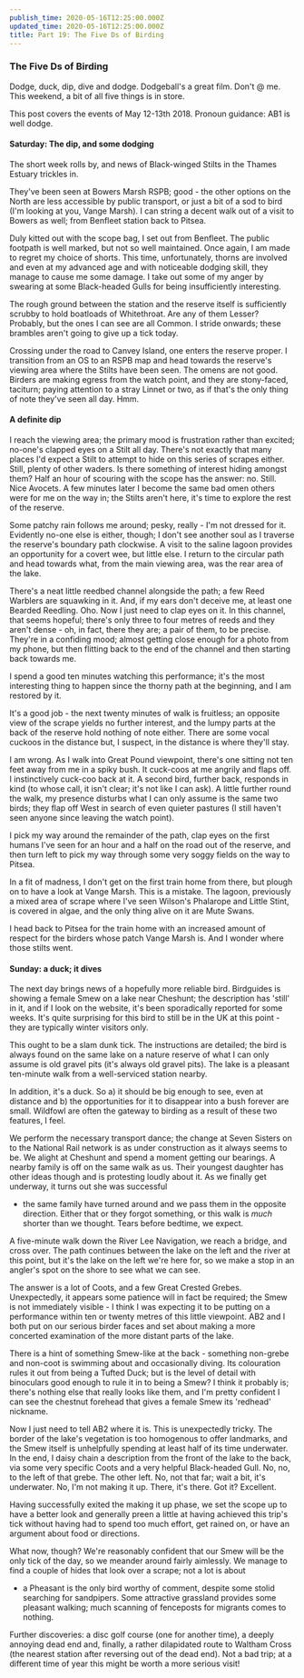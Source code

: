 ```yaml
---
publish_time: 2020-05-16T12:25:00.000Z
updated_time: 2020-05-16T12:25:00.000Z
title: Part 19: The Five Ds of Birding
---
```


### The Five Ds of Birding

Dodge, duck, dip, dive and dodge. Dodgeball's a great film. Don't @ me. This 
weekend, a bit of all five things is in store. 

This post covers the events of May 12-13th 2018. Pronoun guidance: AB1 is 
well dodge.

#### Saturday: The dip, and some dodging

The short week rolls by, and news of Black-winged Stilts in the Thames
Estuary trickles in.
 
They've been seen at Bowers Marsh RSPB; good - the other options on the North
are less accessible by public transport, or just a bit of a sod to bird (I'm
looking at you, Vange Marsh). I can string a decent walk out of a visit to 
Bowers as well; from Benfleet station back to Pitsea.

Duly kitted out with the scope bag, I set out from Benfleet. The public footpath
is well marked, but not so well maintained. Once again, I am made to regret my
choice of shorts. This time, unfortunately, thorns are involved and even at my
advanced age and with noticeable dodging skill, they manage to cause me some 
damage. I take out some of my anger by swearing at some Black-headed Gulls for
being insufficiently interesting.

The rough ground between the station and the reserve itself is sufficiently 
scrubby to hold boatloads of Whitethroat. Are any of them Lesser? Probably, 
but the ones I can see are all Common. I stride onwards; these brambles 
aren't going to give up a tick today.

Crossing under the road to Canvey Island, one enters the reserve
proper. I transition from an OS to an RSPB map and head towards the
reserve's viewing area where the Stilts have been seen. The omens are
not good. Birders are making egress from the watch point, and they are
stony-faced, taciturn; paying attention to a stray Linnet or two, as
if that's the only thing of note they've seen all day. Hmm.

#### A definite dip

I reach the viewing area; the primary mood is frustration rather than
excited; no-one's clapped eyes on a Stilt all day. There's not exactly
that many places I'd expect a Stilt to attempt to hide on this series
of scrapes either. Still, plenty of other waders. Is there something
of interest hiding amongst them? Half an hour of scouring with the
scope has the answer: no. Still. Nice Avocets. A few minutes later I
become the same bad omen others were for me on the way in; the Stilts
aren't here, it's time to explore the rest of the reserve.

Some patchy rain follows me around; pesky, really - I'm not dressed
for it. Evidently no-one else is either, though; I don't see another
soul as I traverse the reserve's boundary path clockwise. A visit to
the saline lagoon provides an opportunity for a covert wee, but little
else. I return to the circular path and head towards what, from the
main viewing area, was the rear area of the lake.

There's a neat little reedbed channel alongside the path; a few Reed
Warblers are squawking in it. And, if my ears don't deceive me, at
least one Bearded Reedling. Oho. Now I just need to clap eyes on
it. In this channel, that seems hopeful; there's only three to four
metres of reeds and they aren't dense - oh, in fact, there they are; a
pair of them, to be precise. They're in a confiding mood; almost
getting close enough for a photo from my phone, but then flitting back
to the end of the channel and then starting back towards me.

I spend a good ten minutes watching this performance; it's the most interesting
thing to happen since the thorny path at the beginning, and I am restored by it.

It's a good job - the next twenty minutes of walk is fruitless; an
opposite view of the scrape yields no further interest, and the lumpy
parts at the back of the reserve hold nothing of note either. There are
some vocal cuckoos in the distance but, I suspect, in the distance is
where they'll stay.
 
I am wrong. As I walk into Great Pound viewpoint, there's one sitting not ten
feet away from me in a spiky bush. It cuck-coos at me angrily and flaps off.
I instinctively cuck-coo back at it. A second bird, further back, responds in
kind (to whose call, it isn't clear; it's not like I can ask). A little 
further round the walk, my presence disturbs what I can only assume is the 
same two birds; they flap off West in search of even quieter pastures (I still
haven't seen anyone since leaving the watch point).

I pick my way around the remainder of the path, clap eyes on the first
humans I've seen for an hour and a half on the road out of the
reserve, and then turn left to pick my way through some very soggy
fields on the way to Pitsea. 

In a fit of madness, I don't get on the first train home from there, but 
plough on to have a look at Vange Marsh. This is a mistake. The lagoon, 
previously a mixed area of scrape where I've seen Wilson's Phalarope and 
Little Stint, is covered in algae, and the only thing alive on it are Mute 
Swans.

I head back to Pitsea for the train home with an increased amount of
respect for the birders whose patch Vange Marsh is. And I wonder where
those stilts went.

#### Sunday: a duck; it dives

The next day brings news of a hopefully more reliable bird. Birdguides
is showing a female Smew on a lake near Cheshunt; the description has
'still' in it, and if I look on the website, it's been sporadically
reported for some weeks. It's quite surprising for this bird to still
be in the UK at this point - they are typically winter visitors only.

This ought to be a slam dunk tick. The instructions are detailed; the
bird is always found on the same lake on a nature reserve of what I
can only assume is old gravel pits (it's always old gravel pits). The
lake is a pleasant ten-minute walk from a well-serviced station
nearby.

In addition, it's a duck. So a) it should be big enough to see, even
at distance and b) the opportunities for it to disappear into a bush
forever are small. Wildfowl are often the gateway to birding as a
result of these two features, I feel.

We perform the necessary transport dance; the change at Seven Sisters
on to the National Rail network is as under construction as it always
seems to be. We alight at Cheshunt and spend a moment getting our
bearings. A nearby family is off on the same walk as us. Their
youngest daughter has other ideas though and is protesting loudly
about it. As we finally get underway, it turns out she was successful
- the same family have turned around and we pass them in the opposite
direction. Either that or they forgot something, or this walk is
_much_ shorter than we thought. Tears before bedtime, we expect.

A five-minute walk down the River Lee Navigation, we reach a bridge,
and cross over. The path continues between the lake on the left and
the river at this point, but it's the lake on the left we're here for,
so we make a stop in an angler's spot on the shore to see what we can
see.

The answer is a lot of Coots, and a few Great Crested
Grebes. Unexpectedly, it appears some patience will in fact be
required; the Smew is not immediately visible - I think I was
expecting it to be putting on a performance within ten or twenty
metres of this little viewpoint. AB2 and I both put on our serious
birder faces and set about making a more concerted examination of the
more distant parts of the lake.

There is a hint of something Smew-like at the back - something
non-grebe and non-coot is swimming about and occasionally diving. Its
colouration rules it out from being a Tufted Duck; but is the level of
detail with binoculars good enough to rule it in to being a Smew? I
think it probably is; there's nothing else that really looks like
them, and I'm pretty confident I can see the chestnut forehead that
gives a female Smew its 'redhead' nickname. 

Now I just need to tell AB2 where it is. This is unexpectedly
tricky. The border of the lake's vegetation is too homogenous to offer
landmarks, and the Smew itself is unhelpfully spending at least half
of its time underwater. In the end, I daisy chain a description from
the front of the lake to the back, via some very specific Coots and a
very helpful Black-headed Gull. No, no, to the left of that grebe. The
other left. No, not that far; wait a bit, it's underwater. No, I'm not
making it up. There, it's there. Got it? Excellent.

Having successfully exited the making it up phase, we set the scope up
to have a better look and generally preen a little at having achieved
this trip's tick without having had to spend too much effort, get
rained on, or have an argument about food or directions. 

What now, though? We're reasonably confident that our Smew will be the
only tick of the day, so we meander around fairly aimlessly. We manage
to find a couple of hides that look over a scrape; not a lot is about
- a Pheasant is the only bird worthy of comment, despite some stolid
searching for sandpipers. Some attractive grassland provides some
pleasant walking; much scanning of fenceposts for migrants comes to
nothing. 

Further discoveries: a disc golf course (one for another time), a deeply 
annoying dead end and, finally, a rather dilapidated route to Waltham Cross 
(the nearest station after reversing out of the dead end). Not a bad trip; at 
a different time of year this might be worth a more serious visit!